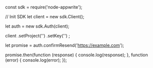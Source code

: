 const sdk = require('node-appwrite');

// Init SDK
let client = new sdk.Client();

let auth = new sdk.Auth(client);

client
    .setProject('')
    .setKey('')
;

let promise = auth.confirmResend('https://example.com');

promise.then(function (response) {
    console.log(response);
}, function (error) {
    console.log(error);
});